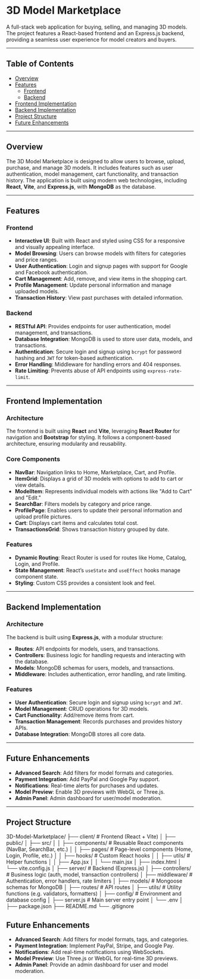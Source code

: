 # 3D Model Marketplace

A full-stack web application for buying, selling, and managing 3D models. The project features a React-based frontend and an Express.js backend, providing a seamless user experience for model creators and buyers.

---

## Table of Contents

- [Overview](#overview)
- [Features](#features)
  - [Frontend](#frontend)
  - [Backend](#backend)
- [Frontend Implementation](#frontend-implementation)
- [Backend Implementation](#backend-implementation)
- [Project Structure](#project-structure)
- [Future Enhancements](#future-enhancements)

---

## Overview

The 3D Model Marketplace is designed to allow users to browse, upload, purchase, and manage 3D models. It includes features such as user authentication, model management, cart functionality, and transaction history. The application is built using modern web technologies, including **React**, **Vite**, and **Express.js**, with **MongoDB** as the database.

---

## Features

### Frontend

- **Interactive UI**: Built with React and styled using CSS for a responsive and visually appealing interface.
- **Model Browsing**: Users can browse models with filters for categories and price ranges.
- **User Authentication**: Login and signup pages with support for Google and Facebook authentication.
- **Cart Management**: Add, remove, and view items in the shopping cart.
- **Profile Management**: Update personal information and manage uploaded models.
- **Transaction History**: View past purchases with detailed information.

### Backend

- **RESTful API**: Provides endpoints for user authentication, model management, and transactions.
- **Database Integration**: MongoDB is used to store user data, models, and transactions.
- **Authentication**: Secure login and signup using `bcrypt` for password hashing and `JWT` for token-based authentication.
- **Error Handling**: Middleware for handling errors and 404 responses.
- **Rate Limiting**: Prevents abuse of API endpoints using `express-rate-limit`.

---

## Frontend Implementation

### Architecture

The frontend is built using **React** and **Vite**, leveraging **React Router** for navigation and **Bootstrap** for styling. It follows a component-based architecture, ensuring modularity and reusability.

### Core Components

- **NavBar**: Navigation links to Home, Marketplace, Cart, and Profile.
- **ItemGrid**: Displays a grid of 3D models with options to add to cart or view details.
- **ModelItem**: Represents individual models with actions like "Add to Cart" and "Edit."
- **SearchBar**: Filters models by category and price range.
- **ProfilePage**: Enables users to update their personal information and upload profile pictures.
- **Cart**: Displays cart items and calculates total cost.
- **TransactionsGrid**: Shows transaction history grouped by date.

### Features

- **Dynamic Routing**: React Router is used for routes like Home, Catalog, Login, and Profile.
- **State Management**: React’s `useState` and `useEffect` hooks manage component state.
- **Styling**: Custom CSS provides a consistent look and feel.

---

## Backend Implementation

### Architecture

The backend is built using **Express.js**, with a modular structure:

- **Routes**: API endpoints for models, users, and transactions.
- **Controllers**: Business logic for handling requests and interacting with the database.
- **Models**: MongoDB schemas for users, models, and transactions.
- **Middleware**: Includes authentication, error handling, and rate limiting.

### Features

- **User Authentication**: Secure login and signup using `bcrypt` and `JWT`.
- **Model Management**: CRUD operations for 3D models.
- **Cart Functionality**: Add/remove items from cart.
- **Transaction Management**: Records purchases and provides history APIs.
- **Database Integration**: MongoDB stores all core data.
---

## Future Enhancements

- **Advanced Search**: Add filters for model formats and categories.
- **Payment Integration**: Add PayPal and Google Pay support.
- **Notifications**: Real-time alerts for purchases and updates.
- **Model Preview**: Enable 3D previews with WebGL or Three.js.
- **Admin Panel**: Admin dashboard for user/model moderation.

---

## Project Structure

3D-Model-Marketplace/
├── client/ # Frontend (React + Vite)
│ ├── public/
│ ├── src/
│ │ ├── components/ # Reusable React components (NavBar, SearchBar, etc.)
│ │ ├── pages/ # Page-level components (Home, Login, Profile, etc.)
│ │ ├── hooks/ # Custom React hooks
│ │ ├── utils/ # Helper functions
│ │ ├── App.jsx
│ │ └── main.jsx
│ ├── index.html
│ └── vite.config.js
│
├── server/ # Backend (Express.js)
│ ├── controllers/ # Business logic (auth, model, transaction controllers)
│ ├── middleware/ # Authentication, error handlers, rate limiters
│ ├── models/ # Mongoose schemas for MongoDB
│ ├── routes/ # API routes
│ ├── utils/ # Utility functions (e.g. validators, formatters)
│ ├── config/ # Environment and database config
│ ├── server.js # Main server entry point
│ └── .env
│
├── package.json
├── README.md
└── .gitignore

## Future Enhancements

- **Advanced Search**: Add filters for model formats, tags, and categories.
- **Payment Integration**: Implement PayPal, Stripe, and Google Pay.
- **Notifications**: Add real-time notifications using WebSockets.
- **Model Preview**: Use Three.js or WebGL for real-time 3D previews.
- **Admin Panel**: Provide an admin dashboard for user and model moderation.
